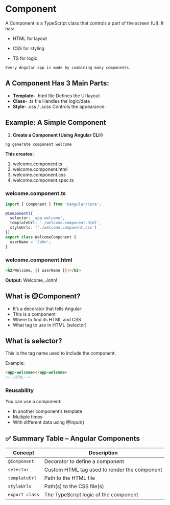 # Component
A Component is a TypeScript class that controls a part of the screen (UI).
It has:

- HTML for layout

- CSS for styling

- TS for logic

`Every Angular app is made by combining many components.`
## A Component Has 3 Main Parts:

- **Template-**	.html file	Defines the UI layout
- **Class-**	.ts file	Handles the logic/data
- **Style-**	.css / .scss	Controls the appearance

## Example: A Simple Component
1. **Create a Component (Using Angular CLI:)**

```bash
ng generate component welcome
```

**This creates:**

1. welcome.component.ts
2. welcome.component.html
3. welcome.component.css
4. welcome.component.spec.ts

### welcome.component.ts
```ts
import { Component } from '@angular/core';

@Component({
  selector: 'app-welcome',
  templateUrl: './welcome.component.html',
  styleUrls: ['./welcome.component.css']
})
export class WelcomeComponent {
  userName = 'John';
}
```

### welcome.component.html
```html
<h2>Welcome, {{ userName }}!</h2>
```
**Output:** Welcome, John!

## What is @Component?
- It’s a decorator that tells Angular:
- This is a component
- Where to find its HTML and CSS
- What tag to use in HTML (selector)

## What is selector?
This is the tag name used to include the component.

Example:
```html
<app-welcome></app-welcome>
<!--HTML-->
```


### Reusability
You can use a component:

- In another component’s template
- Multiple times
- With different data using @Input()

## ✅ Summary Table – Angular Components

| **Concept**     | **Description**                                  |
|------------------|--------------------------------------------------|
| `@Component`     | Decorator to define a component                   |
| `selector`       | Custom HTML tag used to render the component     |
| `templateUrl`    | Path to the HTML file                             |
| `styleUrls`      | Path(s) to the CSS file(s)                        |
| `export class`   | The TypeScript logic of the component             |


